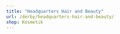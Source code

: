 ```yaml
---
title: "Headquarters Hair and Beauty"
url: /derby/headquarters-hair-and-beauty/
shop: Kosmetik
---
```

